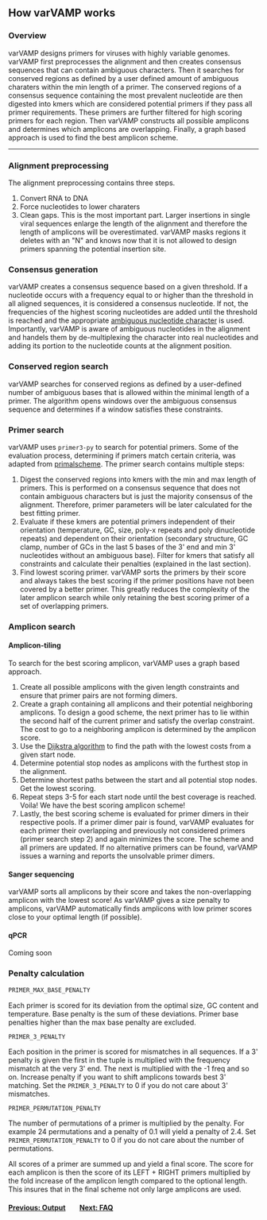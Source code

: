## How varVAMP works

### Overview
varVAMP designs primers for viruses with highly variable genomes. varVAMP first preprocesses the alignment and then creates consensus sequences that can contain ambiguous characters. Then it searches for conserved regions as defined by a user defined amount of ambiguous charaters within
the min length of a primer. The conserved regions of a consensus sequence containing the most prevalent nucleotide are then digested into kmers which are considered potential primers if they pass all primer requirements. These primers are further filtered for high scoring primers for each region. Then varVAMP constructs all possible amplicons and determines which amplicons are overlapping. Finally, a graph based approach is used to find the best amplicon scheme.

---

### Alignment preprocessing
The alignment preprocessing contains three steps.
1. Convert RNA to DNA
2. Force nucleotides to lower charaters
3. Clean gaps. This is the most important part. Larger insertions in single viral sequences enlarge the length of the alignment and therefore the length of amplicons will be overestimated. varVAMP masks regions it deletes with an "N" and knows now that it is not allowed to design primers spanning the potential insertion site.

### Consensus generation
varVAMP creates a consensus sequence based on a given threshold. If a nucleotide occurs with a frequency equal to or higher than the threshold in all aligned sequences, it is considered a consensus nucleotide. If not, the frequencies of the highest scoring nucleotides are added until the threshold is reached and the appropriate [ambiguous nucleotide character](https://www.bioinformatics.org/sms/iupac.html) is used. Importantly, varVAMP is aware of ambiguous nucleotides in the alignment and handels them by de-multiplexing the character into real nucleotides and adding its portion to the nucleotide counts at the alignment position.

### Conserved region search
varVAMP searches for conserved regions as defined by a user-defined number of ambiguous bases that is allowed within the minimal length of a primer. The algorithm opens windows over the ambiguous consensus sequence and determines if a window satisfies these constraints.

### Primer search
varVAMP uses `primer3-py` to search for potential primers. Some of the evaluation process, determining if primers match certain criteria, was adapted from [primalscheme](www.github.com/aresti/primalscheme). The primer search contains multiple steps:
1. Digest the conserved regions into kmers with the min and max length of primers. This is performed on a consensus sequence that does not contain ambiguous characters but is just the majority consensus of the alignment. Therefore, primer parameters will be later calculated for the best fitting primer.
2. Evaluate if these kmers are potential primers independent of their orientation (temperature, GC, size, poly-x repeats and poly dinucleotide repeats) and dependent on their orientation (secondary structure, GC clamp, number of GCs in the last 5 bases of the 3' end and min 3' nucleotides without an ambiguous base). Filter for kmers that satisfy all constraints and calculate their penalties (explained in the last section).
3. Find lowest scoring primer. varVAMP sorts the primers by their score and always takes the best scoring if the primer positions have not been covered by a better primer. This greatly reduces the complexity of the later amplicon search while only retaining the best scoring primer of a set of overlapping primers.

### Amplicon search

#### Amplicon-tiling
To search for the best scoring amplicon, varVAMP uses a graph based approach.
1. Create all possible amplicons with the given length constraints and ensure that primer pairs are not forming dimers.
2. Create a graph containing all amplicons and their potential neighboring amplicons. To design a good scheme, the next primer has to lie within the second half of the current primer and satisfy the overlap constraint. The cost to go to a neighboring amplicon is determined by the amplicon score.
3. Use the [Dijkstra algorithm](https://www.bioinformatics.org/sms/iupac.html) to find the path with the lowest costs from a given start node.
4. Determine potential stop nodes as amplicons with the furthest stop in the alignment.
5. Determine shortest paths between the start and all potential stop nodes. Get the lowest scoring.
6. Repeat steps 3-5 for each start node until the best coverage is reached. Voila! We have the best scoring amplicon scheme!
7. Lastly, the best scoring scheme is evaluated for primer dimers in their respective pools. If a primer dimer pair is found, varVAMP evaluates for each primer their overlapping and previously not considered primers (primer search step 2) and again minimizes the score. The scheme and all primers are updated. If no alternative primers can be found, varVAMP issues a warning and reports the unsolvable primer dimers.

#### Sanger sequencing
varVAMP sorts all amplicons by their score and takes the non-overlapping amplicon with the lowest score! As varVAMP gives a size penalty to amplicons, varVAMP automatically finds amplicons with low primer scores close to your optimal length (if possible).

#### qPCR
Coming soon

### Penalty calculation

```python
PRIMER_MAX_BASE_PENALTY
```
Each primer is scored for its deviation from the optimal size, GC content and temperature. Base penalty is the sum of these deviations. Primer base penalties higher than the max base penalty are excluded.

```python
PRIMER_3_PENALTY
```
Each position in the primer is scored for mismatches in all sequences. If a 3' penalty is given the first in the tuple is multiplied with the frequency mismatch at the very 3' end. The next is multiplied with the -1 freq and so on. Increase penalty if you want to shift amplicons towards best 3' matching. Set the `PRIMER_3_PENALTY` to 0 if you do not care about 3' mismatches.

```python3
PRIMER_PERMUTATION_PENALTY
```
The number of permutations of a primer is multiplied by the penalty. For example 24 permutations and a penalty of 0.1 will yield a penalty of 2.4. Set `PRIMER_PERMUTATION_PENALTY` to 0 if you do not care about the number of permutations.

All scores of a primer are summed up and yield a final score. The score for each amplicon is then the score of its LEFT + RIGHT primers multiplied by the fold increase of the amplicon length compared to the optional length. This insures that in the final scheme not only large amplicons are used.

#### [Previous: Output](./output.md)&emsp;&emsp;[Next: FAQ](./FAQ.md)
